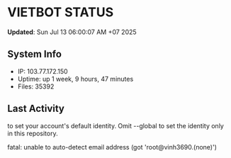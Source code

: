 # VIETBOT STATUS
**Updated**: Sun Jul 13 06:00:07 AM +07 2025

## System Info
- IP: 103.77.172.150
- Uptime: up 1 week, 9 hours, 47 minutes
- Files: 35392

## Last Activity

to set your account's default identity.
Omit --global to set the identity only in this repository.

fatal: unable to auto-detect email address (got 'root@vinh3690.(none)')
